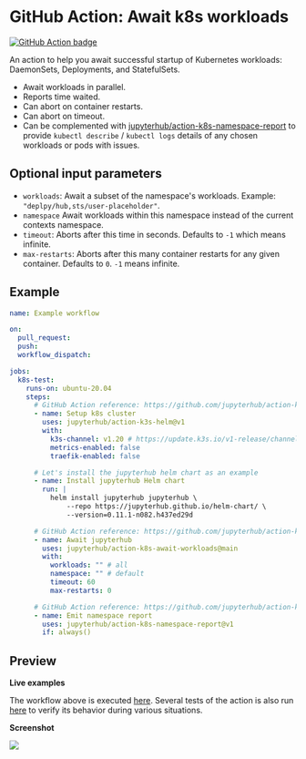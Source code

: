 # GitHub Action: Await k8s workloads

[![GitHub Action badge](https://github.com/jupyterhub/action-k8s-await-workloads/workflows/Test/badge.svg)](https://github.com/jupyterhub/action-k8s-await-workloads/actions)

An action to help you await successful startup of Kubernetes workloads:
DaemonSets, Deployments, and StatefulSets.

- Await workloads in parallel.
- Reports time waited.
- Can abort on container restarts.
- Can abort on timeout.
- Can be complemented with
  [jupyterhub/action-k8s-namespace-report](https://github.com/jupyterhub/action-k8s-namespace-report)
  to provide `kubectl describe` / `kubectl logs` details of any chosen workloads
  or pods with issues.

## Optional input parameters

- `workloads`: Await a subset of the namespace's workloads. Example:
  `"deplpy/hub,sts/user-placeholder"`.
- `namespace` Await workloads within this namespace instead of the current
  contexts namespace.
- `timeout`: Aborts after this time in seconds. Defaults to `-1` which means
  infinite.
- `max-restarts`: Aborts after this many container restarts for any given
  container. Defaults to `0`. `-1` means infinite.

## Example

```yaml
name: Example workflow

on:
  pull_request:
  push:
  workflow_dispatch:

jobs:
  k8s-test:
    runs-on: ubuntu-20.04
    steps:
      # GitHub Action reference: https://github.com/jupyterhub/action-k3s-helm
      - name: Setup k8s cluster
        uses: jupyterhub/action-k3s-helm@v1
        with:
          k3s-channel: v1.20 # https://update.k3s.io/v1-release/channels
          metrics-enabled: false
          traefik-enabled: false

      # Let's install the jupyterhub helm chart as an example
      - name: Install jupyterhub Helm chart
        run: |
          helm install jupyterhub jupyterhub \
              --repo https://jupyterhub.github.io/helm-chart/ \
              --version=0.11.1-n082.h437ed29d

      # GitHub Action reference: https://github.com/jupyterhub/action-k8s-await-workloads
      - name: Await jupyterhub
        uses: jupyterhub/action-k8s-await-workloads@main
        with:
          workloads: "" # all
          namespace: "" # default
          timeout: 60
          max-restarts: 0

      # GitHub Action reference: https://github.com/jupyterhub/action-k8s-namespace-report
      - name: Emit namespace report
        uses: jupyterhub/action-k8s-namespace-report@v1
        if: always()
```

## Preview

**Live examples**

The workflow above is executed
[here](https://github.com/jupyterhub/action-k8s-await-workloads/actions?query=workflow%3A%22Example+workflow%22).
Several tests of the action is also run
[here](https://github.com/jupyterhub/action-k8s-await-workloads/actions?query=workflow%3ATest)
to verify its behavior during various situations.

**Screenshot**

![](https://user-images.githubusercontent.com/3837114/106372814-e045ed00-6373-11eb-9c2a-8f7aae791776.png)
